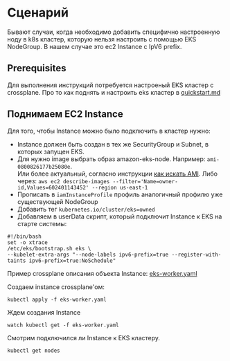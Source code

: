 # Сценарий
Бывают случаи, когда необходимо добавить специфично настроенную ноду в k8s кластер, которую нельзя настроить с помощью
EKS NodeGroup. В нашем случае это ec2 Instance с IpV6 prefix.

## Prerequisites
Для выполнения инструкций потребуется настроеный EKS кластер с crossplane. Про то как поднять и настроить eks кластер
в [quickstart.md](../../docs/quickstart.md)

## Поднимаем EC2 Instance
Для того, чтобы Instance можно было подключить в кластер нужно:
* Instance должен быть создан в тех же SecurityGroup и Subnet, в которых запущен EKS.
* Для нужно image выбрать образ amazon-eks-node. Например: `ami-0800826177b25080e`.  
Или более актуальный, согласно инструкции [как искать AMI](https://docs.aws.amazon.com/AWSEC2/latest/UserGuide/finding-an-ami.html#finding-an-ami-console). Либо через: `aws ec2 describe-images --filter='Name=owner-id,Values=602401143452' --region us-east-1`
* Прописать в `iamInstanceProfile` профиль аналогичный профилю уже существующей NodeGroup
* Добавить тег `kubernetes.io/cluster/eks=owned`
* Добавляем в userData скрипт, который подключит Instance к EKS на старте системы:
```shell
#!/bin/bash
set -o xtrace
/etc/eks/bootstrap.sh eks \
--kubelet-extra-args "--node-labels ipv6-prefix=true --register-with-taints ipv6-prefix=true:NoSchedule"
```

Пример crossplane описания объекта Instance: [eks-worker.yaml](./eks-worker.yaml)

Создаем instance crossplane'ом:
```shell
kubectl apply -f eks-worker.yaml
```

Ждем создания Instance

```shell
watch kubectl get -f eks-worker.yaml
```

Смотрим подключился ли Instance к EKS кластеру.

```shell
kubectl get nodes
```
